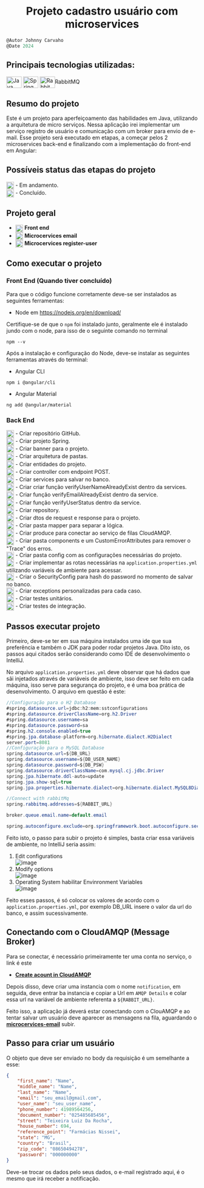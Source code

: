 <h1 align="center">
    Projeto cadastro usuário com microservices
</h1>

```javascript
@Autor Johnny Carvaho
@Date 2024
```

## Principais tecnologias utilizadas: <br/>
<p>
    <img align="center" alt="Java" height="30" width="40" src="https://cdn.jsdelivr.net/gh/devicons/devicon/icons/java/java-original-wordmark.svg" />
    <img align="center" alt="Spring" height="30" width="40" src="https://cdn.jsdelivr.net/gh/devicons/devicon/icons/spring/spring-original-wordmark.svg" />
    <img align="center" alt="RabbitMQ" height="30" width="40" src="https://cdn.jsdelivr.net/gh/devicons/devicon@latest/icons/rabbitmq/rabbitmq-original.svg"/>RabbitMQ
</p>

## Resumo do projeto

Este é um projeto para aperfeiçoamento das habilidades em Java, utilizando a arquitetura de micro serviços. Nessa aplicação irei implementar um serviço registro de usuário e comunicação com um broker para envio de e-mail.
Esse projeto será executado em etapas, a começar pelos 2 microservices back-end e finalizando com a implementação do front-end em Angular:

## Possíveis status das etapas do projeto
####
<img align="center" height="20" width="20" src="https://github.com/JohnnyCarvalho/user-microservices/blob/master/backend/register-user-api/assets/loading.gif"> - Em andamento.<br>
<img align="center" height="20" width="20" src="https://github.com/JohnnyCarvalho/user-microservices/blob/master/backend/register-user-api/assets/ok.png"> - Concluído.


## Projeto geral

- <img align="center" height="20" width="20" src="https://github.com/JohnnyCarvalho/user-microservices/blob/master/backend/register-user-api/assets/loading.gif"> <b>Front end</b>
- <img align="center" height="20" width="20" src="https://github.com/JohnnyCarvalho/user-microservices/blob/master/backend/register-user-api/assets/ok.png"> <b>Microcervices email</b>
- <img align="center" height="20" width="20" src="https://github.com/JohnnyCarvalho/user-microservices/blob/master/backend/register-user-api/assets/ok.png"> <b>Microcervices register-user</b>


## Como executar o projeto

### Front End (Quando tiver concluído)
Para que o código funcione corretamente deve-se ser instalados as seguintes ferramentas:
- Node em <a>https://nodejs.org/en/download/</a>

Certifique-se de que o ```npm``` foi instalado junto, geralmente ele é instalado jundo com o node, para isso de o seguinte comando no terminal
````
npm --v
````
Após a instalação e configuração do Node, deve-se instalar as seguintes ferramentas através do terminal:
- Angular CLI 
```
npm i @angular/cli
```
- Angular Material 
```
ng add @angular/material
```

### Back End
<img align="center" height="20" width="20" src="https://github.com/JohnnyCarvalho/user-microservices/blob/master/backend/register-user-api/assets/ok.png"> - Criar repositório GitHub.<br>
<img align="center" height="20" width="20" src="https://github.com/JohnnyCarvalho/user-microservices/blob/master/backend/register-user-api/assets/ok.png"> - Criar projeto Spring.<br>
<img align="center" height="20" width="20" src="https://github.com/JohnnyCarvalho/user-microservices/blob/master/backend/register-user-api/assets/ok.png"> - Criar banner para o projeto.<br>
<img align="center" height="20" width="20" src="https://github.com/JohnnyCarvalho/user-microservices/blob/master/backend/register-user-api/assets/ok.png"> - Criar arquitetura de pastas.<br>
<img align="center" height="20" width="20" src="https://github.com/JohnnyCarvalho/user-microservices/blob/master/backend/register-user-api/assets/ok.png"> - Criar entidades do projeto.<br>
<img align="center" height="20" width="20" src="https://github.com/JohnnyCarvalho/user-microservices/blob/master/backend/register-user-api/assets/ok.png"> - Criar controller com endpoint POST.<br>
<img align="center" height="20" width="20" src="https://github.com/JohnnyCarvalho/user-microservices/blob/master/backend/register-user-api/assets/ok.png"> - Criar services para salvar no banco.<br>
<img align="center" height="20" width="20" src="https://github.com/JohnnyCarvalho/user-microservices/blob/master/backend/register-user-api/assets/ok.png"> - Criar criar função verifyUserNameAlreadyExist dentro da services.<br>
<img align="center" height="20" width="20" src="https://github.com/JohnnyCarvalho/user-microservices/blob/master/backend/register-user-api/assets/ok.png"> - Criar função verifyEmailAlreadyExist dentro da service.<br>
<img align="center" height="20" width="20" src="https://github.com/JohnnyCarvalho/user-microservices/blob/master/backend/register-user-api/assets/ok.png"> - Criar função verifyUserStatus dentro da service.<br>
<img align="center" height="20" width="20" src="https://github.com/JohnnyCarvalho/user-microservices/blob/master/backend/register-user-api/assets/ok.png"> - Criar repository.<br>
<img align="center" height="20" width="20" src="https://github.com/JohnnyCarvalho/user-microservices/blob/master/backend/register-user-api/assets/ok.png"> - Criar dtos de request e response para o projeto.<br>
<img align="center" height="20" width="20" src="https://github.com/JohnnyCarvalho/user-microservices/blob/master/backend/register-user-api/assets/ok.png"> - Criar pasta mapper para separar a lógica.<br>
<img align="center" height="20" width="20" src="https://github.com/JohnnyCarvalho/user-microservices/blob/master/backend/register-user-api/assets/ok.png"> - Criar produce para conectar ao serviço de filas CloudAMQP.<br>
<img align="center" height="20" width="20" src="https://github.com/JohnnyCarvalho/user-microservices/blob/master/backend/register-user-api/assets/ok.png"> - Criar pasta components e um CustomErrorAttributes para remover o "Trace" dos erros.<br>
<img align="center" height="20" width="20" src="https://github.com/JohnnyCarvalho/user-microservices/blob/master/backend/register-user-api/assets/ok.png"> - Criar pasta config com as configurações necessárias do projeto.<br>
<img align="center" height="20" width="20" src="https://github.com/JohnnyCarvalho/user-microservices/blob/master/backend/register-user-api/assets/ok.png"> - Criar implementar as rotas necessárias na ```application.properties.yml``` utilizando variáveis de ambiente para acessar.<br>
<img align="center" height="20" width="20" src="https://github.com/JohnnyCarvalho/user-microservices/blob/master/backend/register-user-api/assets/ok.png"> - Criar o SecurityConfig para hash do password no momento de salvar no banco.<br>
<img align="center" height="20" width="20" src="https://github.com/JohnnyCarvalho/user-microservices/blob/master/backend/register-user-api/assets/ok.png"> - Criar exceptions personalizadas para cada caso.<br>
<img align="center" height="20" width="20" src="https://github.com/JohnnyCarvalho/user-microservices/blob/master/backend/register-user-api/assets/loading.gif"> - Criar testes unitários.<br>
<img align="center" height="20" width="20" src="https://github.com/JohnnyCarvalho/user-microservices/blob/master/backend/register-user-api/assets/loading.gif"> - Criar testes de integração.<br>


## Passos executar projeto
Primeiro, deve-se ter em sua máquina instalados uma ide que sua preferência e também o JDK para poder rodar projetos Java. Dito isto, os passos aqui citados serão considerando como IDE de desenvolvimento o IntelliJ.

No arquivo ```application.properties.yml``` deve observar que há dados que sãi injetados através de variáveis de ambiente, isso deve ser feito em cada máquina, isso serve para segurança do projeto, e é uma boa prática de desenvolvimento. O arquivo em questão é este:

```Java
//Configuração para o H2 Database
#spring.datasource.url=jdbc:h2:mem:sstconfigurations
#spring.datasource.driverClassName=org.h2.Driver
#spring.datasource.username=sa
#spring.datasource.password=sa
#spring.h2.console.enabled=true
#spring.jpa.database-platform=org.hibernate.dialect.H2Dialect
server.port=8081
//Configuração para o MySQL Database
spring.datasource.url=${DB_URL}
spring.datasource.username=${DB_USER_NAME}
spring.datasource.password=${DB_PSW}
spring.datasource.driverClassName=com.mysql.cj.jdbc.Driver
spring.jpa.hibernate.ddl-auto=update
spring.jpa.show-sql=true
spring.jpa.properties.hibernate.dialect=org.hibernate.dialect.MySQL8Dialect

//Connect with rabbitMq
spring.rabbitmq.addresses=${RABBIT_URL}

broker.queue.email.name=default.email

spring.autoconfigure.exclude=org.springframework.boot.autoconfigure.security.servlet.SecurityAutoConfiguration
```
Feito isto, o passo para subir o projeto é simples, basta criar essa variáveis de ambiente, no IntelliJ seria assim:

1. Edit configurations <br>
![image](https://github.com/JohnnyCarvalho/user-microservices/assets/66291657/37ecd102-5ad6-42bd-957d-0dfa8685fa78)
2. Modify options <br>
![image](https://github.com/JohnnyCarvalho/user-microservices/assets/66291657/ac8caf9a-ecbe-4efd-9242-8eedd4eddce4)
3. Operating System habilitar Envinronment Variables <br>
![image](https://github.com/JohnnyCarvalho/user-microservices/assets/66291657/2c00a97c-443f-4525-bc6d-168f2b35f00a) <br>

Feito esses passos, é só colocar os valores de acordo com o ```application.properties.yml```, por exemplo DB_URL insere o valor da url do banco, e assim sucessivamente.

## Conectando com o CloudAMQP (Message Broker)
Para se conectar, é necessário primeiramente ter uma conta no serviço, o link é este
* <b>[Create acount in CloudAMQP](https://www.cloudamqp.com/)</b>

Depois disso, deve criar uma instancia com o nome ```notification```, em seguida, deve entrar ba instancia e copiar a Url em ```AMQP Details``` e colar essa url na variável de ambiente referenta a ```${RABBIT_URL}```.

Feito isso, a aplicação já deverá estar conectando com o ClouAMQP e ao tentar salvar um usuário deve aparecer as mensagens na fila, aguardando o <b>[microcervices-email](https://github.com/JohnnyCarvalho/email-microservices)</b> subir.

## Passo para criar um usuário
O objeto que deve ser enviado no body da requisição é um semelhante a esse:

```json
{
    "first_name": "Name",
    "middle_name": "Name",
    "last_name": "Name",
    "email": "seu_email@gmail.com",
    "user_name": "seu_user_name",
    "phone_number": 41989564256,
    "document_number": "025485685456",
    "street": "Teixeira Luiz Da Rocha",
    "house_number": 694,
    "reference_point": "Farmácias Nissei",
    "state": "MG",
    "country": "Brasil",
    "zip_code": "08650494278",
    "password": "000000000"
}
```
Deve-se trocar os dados pelo seus dados, o e-mail registrado aqui, é o mesmo que irá receber a notificação.


